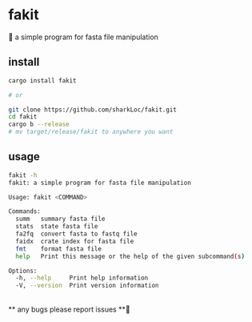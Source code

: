 # fakit
🦀 a simple program for fasta file manipulation 

## install

```bash
cargo install fakit

# or 

git clone https://github.com/sharkLoc/fakit.git
cd fakit
cargo b --release
# mv target/release/fakit to anywhere you want 
```

## usage

```bash
fakit -h
fakit: a simple program for fasta file manipulation

Usage: fakit <COMMAND>

Commands:
  summ   summary fasta file
  stats  state fasta file
  fa2fq  convert fasta to fastq file
  faidx  crate index for fasta file
  fmt    format fasta file
  help   Print this message or the help of the given subcommand(s)

Options:
  -h, --help     Print help information
  -V, --version  Print version information
```

<br>
** any bugs please report issues **💖
